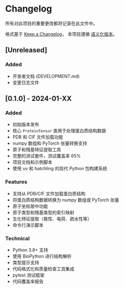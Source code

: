 # Changelog

所有对此项目的重要更改都将记录在此文件中。

格式基于 [Keep a Changelog](https://keepachangelog.com/zh-CN/1.0.0/)，
本项目遵循 [语义化版本](https://semver.org/spec/v2.0.0.html)。

## [Unreleased]

### Added
- 开发者文档 (DEVELOPMENT.md)
- 变更日志文件

## [0.1.0] - 2024-01-XX

### Added
- 初始版本发布
- 核心 `ProteinTensor` 类用于处理蛋白质结构数据
- PDB 和 CIF 文件加载功能
- numpy 数组和 PyTorch 张量转换支持
- 原子和残基特征提取工具
- 完整的测试套件，测试覆盖率 65%
- 项目文档和示例脚本
- 使用 uv 和 hatchling 的现代 Python 包构建系统

### Features
- 支持从 PDB/CIF 文件加载蛋白质结构
- 将蛋白质结构数据转换为 numpy 数组或 PyTorch 张量
- 原子坐标居中功能
- 原子类型和残基类型的索引映射
- 生化特征提取（极性、电荷、疏水性等）
- 命令行演示脚本

### Technical
- Python 3.8+ 支持
- 使用 BioPython 进行结构解析
- 类型提示支持
- 代码格式化和质量检查工具集成
- pytest 测试框架
- 代码覆盖率报告 